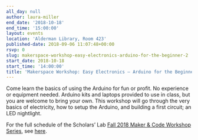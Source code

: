 ```yaml
---
all_day: null
author: laura-miller
end_date: '2018-10-18'
end_time: '15:00:00'
layout: events
location: 'Alderman Library, Room 423'
published-date: 2018-09-06 11:07:48+00:00
rsvp: 0
slug: makerspace-workshop-easy-electronics-arduino-for-the-beginner-2
start_date: 2018-10-18
start_time: '14:00:00'
title: 'Makerspace Workshop: Easy Electronics – Arduino for the Beginner'
---
```


Come learn the basics of using the Arduino for fun or profit. No experience or equipment needed. Arduino kits and laptops provided to use in class, but you are welcome to bring your own. This workshop will go through the very basics of electricity, how to setup the Arduino, and building a first circuit; an LED nightlight.

For the full schedule of the Scholars’ Lab [Fall 2018 Maker & Code Workshop Series](http://scholarslab.org/makerspace/fall-2018-maker-code-workshop-series/), see [here](http://scholarslab.org/makerspace/fall-2018-maker-code-workshop-series/).
